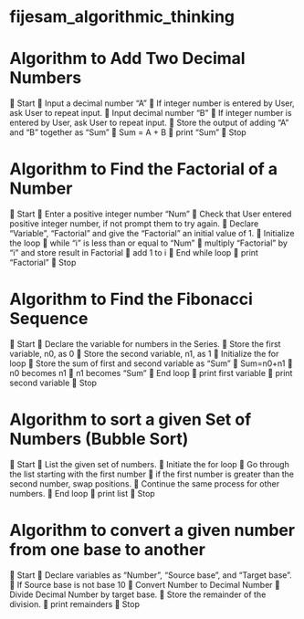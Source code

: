 # fijesam_algorithmic_thinking
# Algorithm to Add Two Decimal Numbers

	Start
	Input a decimal number “A”
	If integer number is entered by User, ask User to repeat input.
	Input decimal number “B”
	If integer number is entered by User, ask User to repeat input.
	Store the output of adding “A” and “B” together as “Sum”
	          Sum = A + B
	          print “Sum”
	Stop


# Algorithm to Find the Factorial of a Number

	Start
	Enter a positive integer number “Num”
	Check that User entered positive integer number, if not prompt them to try again.
	Declare “Variable”, “Factorial” and give the “Factorial” an initial value of 1.
	Initialize the loop
	    while “i” is less than or equal to “Num”
	           multiply “Factorial” by “i” and store result in Factorial 
	           add 1 to i
	End while loop
	print “Factorial”
	Stop


# Algorithm to Find the Fibonacci Sequence

	Start
	Declare the variable for numbers in the Series.
	Store the first variable, n0, as 0
	Store the second variable, n1, as 1
	Initialize the for loop
	Store the sum of first and second variable as “Sum”
	                 Sum=n0+n1
	                n0 becomes n1
	                n1 becomes “Sum”
	End loop
	print first variable
	print second variable
	Stop


# Algorithm to sort a given Set of Numbers (Bubble Sort)

	Start
	List the given set of numbers.
	Initiate the for loop
	Go through the list starting with the first number
	      if the first number is greater than the second number, swap positions.
	      Continue the same process for other numbers.
	End loop
	print list
	Stop


# Algorithm to convert a given number from one base to another

	Start
	Declare variables as “Number”, “Source base”, and “Target base”.
	If Source base is not base 10
	      Convert Number to Decimal Number
	      Divide Decimal Number by target base.
	      Store the remainder of the division.
	print remainders
	Stop
